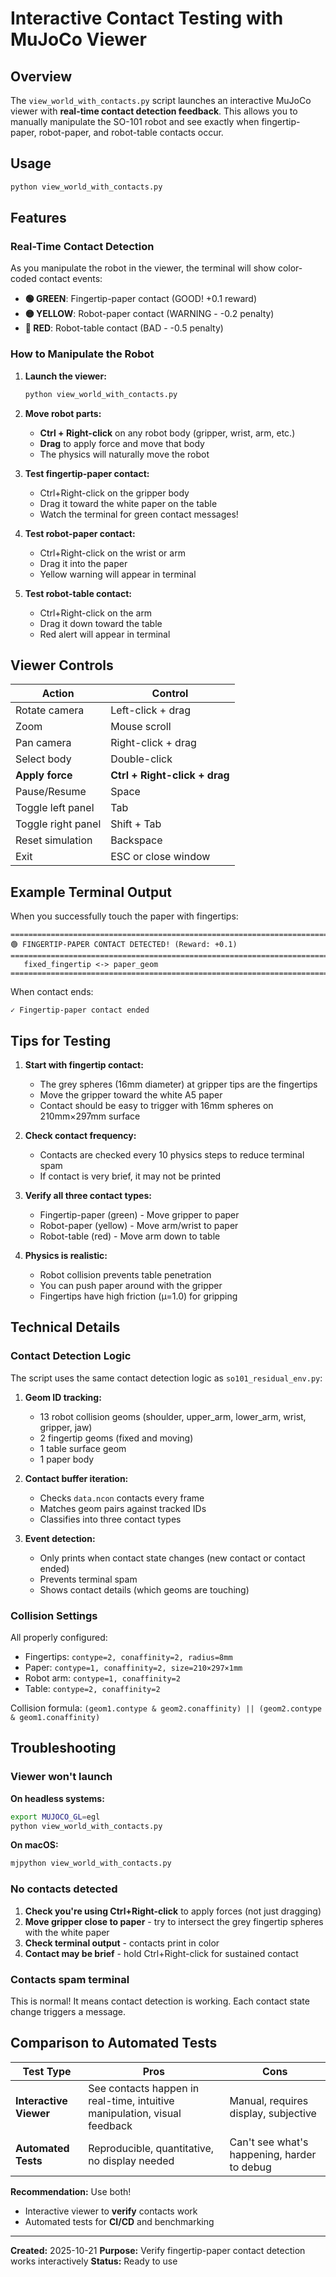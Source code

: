 # Interactive Contact Testing with MuJoCo Viewer

## Overview

The `view_world_with_contacts.py` script launches an interactive MuJoCo viewer with **real-time contact detection feedback**. This allows you to manually manipulate the SO-101 robot and see exactly when fingertip-paper, robot-paper, and robot-table contacts occur.

## Usage

```bash
python view_world_with_contacts.py
```

## Features

### Real-Time Contact Detection

As you manipulate the robot in the viewer, the terminal will show color-coded contact events:

- **🟢 GREEN**: Fingertip-paper contact (GOOD! +0.1 reward)
- **🟡 YELLOW**: Robot-paper contact (WARNING - -0.2 penalty)
- **🔴 RED**: Robot-table contact (BAD - -0.5 penalty)

### How to Manipulate the Robot

1. **Launch the viewer:**
   ```bash
   python view_world_with_contacts.py
   ```

2. **Move robot parts:**
   - **Ctrl + Right-click** on any robot body (gripper, wrist, arm, etc.)
   - **Drag** to apply force and move that body
   - The physics will naturally move the robot

3. **Test fingertip-paper contact:**
   - Ctrl+Right-click on the gripper body
   - Drag it toward the white paper on the table
   - Watch the terminal for green contact messages!

4. **Test robot-paper contact:**
   - Ctrl+Right-click on the wrist or arm
   - Drag it into the paper
   - Yellow warning will appear in terminal

5. **Test robot-table contact:**
   - Ctrl+Right-click on the arm
   - Drag it down toward the table
   - Red alert will appear in terminal

## Viewer Controls

| Action | Control |
|--------|---------|
| Rotate camera | Left-click + drag |
| Zoom | Mouse scroll |
| Pan camera | Right-click + drag |
| Select body | Double-click |
| **Apply force** | **Ctrl + Right-click + drag** |
| Pause/Resume | Space |
| Toggle left panel | Tab |
| Toggle right panel | Shift + Tab |
| Reset simulation | Backspace |
| Exit | ESC or close window |

## Example Terminal Output

When you successfully touch the paper with fingertips:

```
================================================================================
🟢 FINGERTIP-PAPER CONTACT DETECTED! (Reward: +0.1)
================================================================================
   fixed_fingertip <-> paper_geom
================================================================================
```

When contact ends:
```
✓ Fingertip-paper contact ended
```

## Tips for Testing

1. **Start with fingertip contact:**
   - The grey spheres (16mm diameter) at gripper tips are the fingertips
   - Move the gripper toward the white A5 paper
   - Contact should be easy to trigger with 16mm spheres on 210mm×297mm surface

2. **Check contact frequency:**
   - Contacts are checked every 10 physics steps to reduce terminal spam
   - If contact is very brief, it may not be printed

3. **Verify all three contact types:**
   - Fingertip-paper (green) - Move gripper to paper
   - Robot-paper (yellow) - Move arm/wrist to paper
   - Robot-table (red) - Move arm down to table

4. **Physics is realistic:**
   - Robot collision prevents table penetration
   - You can push paper around with the gripper
   - Fingertips have high friction (μ=1.0) for gripping

## Technical Details

### Contact Detection Logic

The script uses the same contact detection logic as `so101_residual_env.py`:

1. **Geom ID tracking:**
   - 13 robot collision geoms (shoulder, upper_arm, lower_arm, wrist, gripper, jaw)
   - 2 fingertip geoms (fixed and moving)
   - 1 table surface geom
   - 1 paper body

2. **Contact buffer iteration:**
   - Checks `data.ncon` contacts every frame
   - Matches geom pairs against tracked IDs
   - Classifies into three contact types

3. **Event detection:**
   - Only prints when contact state changes (new contact or contact ended)
   - Prevents terminal spam
   - Shows contact details (which geoms are touching)

### Collision Settings

All properly configured:
- Fingertips: `contype=2, conaffinity=2, radius=8mm`
- Paper: `contype=1, conaffinity=2, size=210×297×1mm`
- Robot arm: `contype=1, conaffinity=2`
- Table: `contype=2, conaffinity=2`

Collision formula: `(geom1.contype & geom2.conaffinity) || (geom2.contype & geom1.conaffinity)`

## Troubleshooting

### Viewer won't launch

**On headless systems:**
```bash
export MUJOCO_GL=egl
python view_world_with_contacts.py
```

**On macOS:**
```bash
mjpython view_world_with_contacts.py
```

### No contacts detected

1. **Check you're using Ctrl+Right-click** to apply forces (not just dragging)
2. **Move gripper close to paper** - try to intersect the grey fingertip spheres with the white paper
3. **Check terminal output** - contacts print in color
4. **Contact may be brief** - hold Ctrl+Right-click for sustained contact

### Contacts spam terminal

This is normal! It means contact detection is working. Each contact state change triggers a message.

## Comparison to Automated Tests

| Test Type | Pros | Cons |
|-----------|------|------|
| **Interactive Viewer** | See contacts happen in real-time, intuitive manipulation, visual feedback | Manual, requires display, subjective |
| **Automated Tests** | Reproducible, quantitative, no display needed | Can't see what's happening, harder to debug |

**Recommendation:** Use both!
- Interactive viewer to **verify** contacts work
- Automated tests for **CI/CD** and benchmarking

---

**Created:** 2025-10-21
**Purpose:** Verify fingertip-paper contact detection works interactively
**Status:** Ready to use
